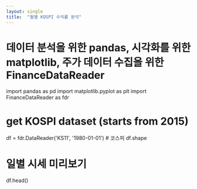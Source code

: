 ```yaml
---
layout: single
title:  "월별 KOSPI 수익률 분석"
---
```

# 데이터 분석을 위한 pandas, 시각화를 위한 matplotlib, 주가 데이터 수집을 위한 FinanceDataReader
import pandas as pd
import matplotlib.pyplot as plt
import FinanceDataReader as fdr

# get KOSPI dataset (starts from 2015)
df = fdr.DataReader('KS11', '1980-01-01') # 코스피
df.shape

# 일별 시세 미리보기
df.head()
